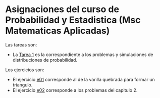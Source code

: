 # Asignaciones del curso de Probabilidad y Estadistica (Msc Matematicas Aplicadas)

Las tareas son:

* La [Tarea 1](https://github.com/Ryuta2329/Tarea-probabilidad/blob/a24d25ecbcc2d83e24b2c347472a040f570c9e6c/Tarea-1-Prob-Stat-2022.md) es la correspondiente a los problemas y simulaciones de distribuciones de probabilidad.
<!---* La [Tarea 2]() es la correspondiente a los constrastes de hipotesis y pruebas estadisticas.--->

Los ejercicios son:

* El ejercicio [e01](https://github.com/Ryuta2329/Tarea-probabilidad/blob/main/e01-PE.md) corresponde al de la varilla quebrada para formar un triangulo.
* El ejercicio [e02]() corresponde a los problemas del capitulo 2.
